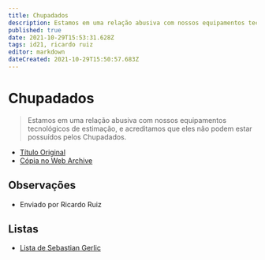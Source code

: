 ```yaml
---
title: Chupadados
description: Estamos em uma relação abusiva com nossos equipamentos tecnológicos de estimação, e acreditamos que eles não podem estar possuídos pelos Chupadados
published: true
date: 2021-10-29T15:53:31.628Z
tags: id21, ricardo ruiz
editor: markdown
dateCreated: 2021-10-29T15:50:57.683Z
---
```


# Chupadados
> Estamos em uma relação abusiva com nossos equipamentos tecnológicos de estimação, e acreditamos que eles não podem estar possuídos pelos Chupadados. 

 - [Título Original](https://chupadados.codingrights.org/)
 - [Cópia no Web Archive](https://web.archive.org/web/20210924125732/https://chupadados.codingrights.org/)

## Observações

- Enviado por Ricardo Ruiz

## Listas

 - [Lista de Sebastian Gerlic](/listas/ricardo-ruiz)
